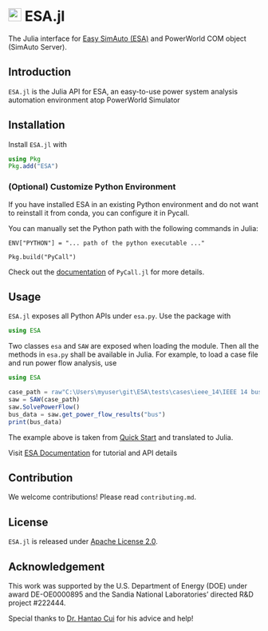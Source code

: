 
# <img src="https://raw.githubusercontent.com/JuliaLang/julia/master/doc/src/assets/julia.ico" height="26"/> ESA.jl

The Julia interface for [Easy SimAuto (ESA)](https://github.com/mzy2240/ESA) and PowerWorld COM object (SimAuto Server).

## Introduction

`ESA.jl` is the Julia API for ESA, an easy-to-use power system analysis automation environment atop PowerWorld Simulator


## Installation

Install `ESA.jl` with

```julia
using Pkg
Pkg.add("ESA")
```

### (Optional) Customize Python Environment 

If you have installed ESA in an existing Python environment and do not want to reinstall it from conda, you can configure it in Pycall.

You can manually set the Python path with the following commands in Julia:

```
ENV["PYTHON"] = "... path of the python executable ..."
      
Pkg.build("PyCall")
```

Check out the [documentation](https://github.com/JuliaPy/PyCall.jl#specifying-the-python-version) of `PyCall.jl` for more details.

## Usage

`ESA.jl` exposes all Python APIs under `esa.py`. Use the package with

```julia
using ESA
```
Two classes `esa` and `SAW` are exposed when loading the module. Then all the methods in `esa.py` shall be available in Julia. For example, to load a case file and run power flow analysis, use

```julia
using ESA

case_path = raw"C:\Users\myuser\git\ESA\tests\cases\ieee_14\IEEE 14 bus_pws_version_21.pwb"
saw = SAW(case_path)
saw.SolvePowerFlow()
bus_data = saw.get_power_flow_results("bus")
print(bus_data)
```
The example above is taken from [Quick Start](https://mzy2240.github.io/ESA/html/quick_start.html#quick-start) and translated to Julia.

Visit [ESA Documentation](https://mzy2240.github.io/ESA/html/index.html) for tutorial and API details

## Contribution

We welcome contributions! Please read `contributing.md`.

## License

`ESA.jl` is released under [Apache License 2.0](https://github.com/mzy2240/ESA.jl/blob/main/LICENSE). 

## Acknowledgement

This work was supported by the U.S. Department of Energy (DOE) under award DE-OE0000895 and the Sandia National Laboratories’ directed R&D project #222444.

Special thanks to [Dr. Hantao Cui](https://github.com/cuihantao) for his advice and help!


